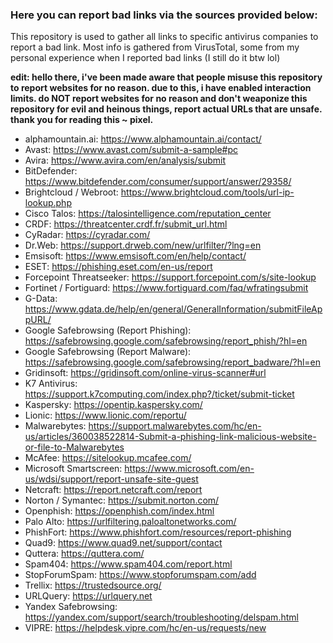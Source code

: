 ### Here you can report bad links via the sources provided below:
This repository is used to gather all links to specific antivirus companies to report a bad link. Most info is gathered from VirusTotal, some from my personal experience when I reported bad links (I still do it btw lol)

**edit: hello there, i've been made aware that people misuse this repository to report websites for no reason. due to this, i have enabled interaction limits. do NOT report websites for no reason and don't weaponize this repository for evil and heinous things, report actual URLs that are unsafe. thank you for reading this ~ pixel.**

- alphamountain.ai: https://www.alphamountain.ai/contact/
- Avast: https://www.avast.com/submit-a-sample#pc
- Avira: https://www.avira.com/en/analysis/submit
- BitDefender: https://www.bitdefender.com/consumer/support/answer/29358/
- Brightcloud / Webroot: https://www.brightcloud.com/tools/url-ip-lookup.php
- Cisco Talos: https://talosintelligence.com/reputation_center
- CRDF: https://threatcenter.crdf.fr/submit_url.html
- CyRadar: https://cyradar.com/
- Dr.Web: https://support.drweb.com/new/urlfilter/?lng=en
- Emsisoft: https://www.emsisoft.com/en/help/contact/
- ESET: https://phishing.eset.com/en-us/report
- Forcepoint Threatseeker: https://support.forcepoint.com/s/site-lookup
- Fortinet / Fortiguard: https://www.fortiguard.com/faq/wfratingsubmit
- G-Data: https://www.gdata.de/help/en/general/GeneralInformation/submitFileAppURL/
- Google Safebrowsing (Report Phishing): https://safebrowsing.google.com/safebrowsing/report_phish/?hl=en
- Google Safebrowsing (Report Malware): https://safebrowsing.google.com/safebrowsing/report_badware/?hl=en
- Gridinsoft: https://gridinsoft.com/online-virus-scanner#url
- K7 Antivirus: https://support.k7computing.com/index.php?/ticket/submit-ticket
- Kaspersky: https://opentip.kaspersky.com/
- Lionic: https://www.lionic.com/reportu/
- Malwarebytes: https://support.malwarebytes.com/hc/en-us/articles/360038522814-Submit-a-phishing-link-malicious-website-or-file-to-Malwarebytes
- McAfee: https://sitelookup.mcafee.com/
- Microsoft Smartscreen: https://www.microsoft.com/en-us/wdsi/support/report-unsafe-site-guest
- Netcraft: https://report.netcraft.com/report
- Norton / Symantec: https://submit.norton.com/
- Openphish: https://openphish.com/index.html 
- Palo Alto: https://urlfiltering.paloaltonetworks.com/
- PhishFort: https://www.phishfort.com/resources/report-phishing
- Quad9: https://www.quad9.net/support/contact
- Quttera: https://quttera.com/
- Spam404: https://www.spam404.com/report.html
- StopForumSpam: https://www.stopforumspam.com/add
- Trellix: https://trustedsource.org/
- URLQuery: https://urlquery.net
- Yandex Safebrowsing: https://yandex.com/support/search/troubleshooting/delspam.html
- VIPRE: https://helpdesk.vipre.com/hc/en-us/requests/new

